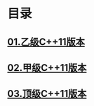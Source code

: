 # 目录



##  [01.乙级C++11版本](./01.PAT/01.乙级C++11版本.md)


## [02.甲级C++11版本](./01.PAT/02.甲级C++11版本.md)


## [03.顶级C++11版本](./01.PAT/03.顶级C++11版本.md)

